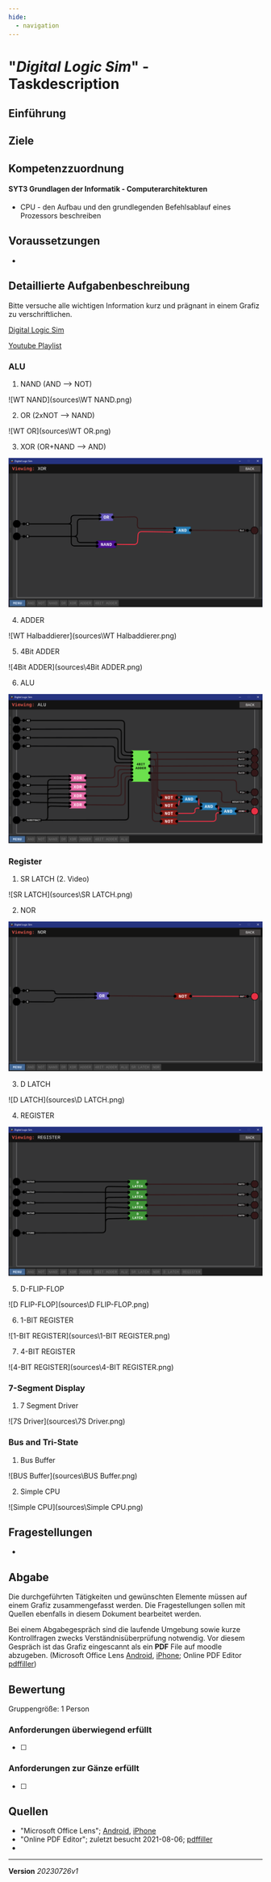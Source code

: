 ```yaml
---
hide:
  - navigation
---
```


# "*Digital Logic Sim*" - Taskdescription

## Einführung



## Ziele




## Kompetenzzuordnung

#### SYT3 Grundlagen der Informatik - Computerarchitekturen

* CPU - den Aufbau und den grundlegenden Befehlsablauf eines Prozessors beschreiben

## Voraussetzungen

* 

## Detaillierte Aufgabenbeschreibung

Bitte versuche alle wichtigen Information kurz und prägnant in einem Grafiz zu verschriftlichen.

[Digital Logic Sim](https://sebastian.itch.io/digital-logic-sim)

[Youtube Playlist](https://www.youtube.com/playlist?list=PLFt_AvWsXl0dPhqVsKt1Ni_46ARyiCGSq)

### ALU

1. NAND (AND --> NOT)

![WT NAND](sources\WT NAND.png)

2. OR (2xNOT --> NAND)

![WT OR](sources\WT OR.png)

3. XOR (OR+NAND --> AND)

![XOR](sources\XOR.png)



4. ADDER

![WT Halbaddierer](sources\WT Halbaddierer.png)

5. 4Bit ADDER

![4Bit ADDER](sources\4Bit ADDER.png)

6. ALU

![ALU](sources\ALU.png)

### Register

1. SR LATCH (2. Video)

![SR LATCH](sources\SR LATCH.png)

2. NOR

![NOR](sources\NOR.png)

3. D LATCH

![D LATCH](sources\D LATCH.png)

4. REGISTER

![REGISTER](sources\REGISTER.png)

5. D-FLIP-FLOP

![D FLIP-FLOP](sources\D FLIP-FLOP.png)

6. 1-BIT REGISTER

![1-BIT REGISTER](sources\1-BIT REGISTER.png)

7. 4-BIT REGISTER

![4-BIT REGISTER](sources\4-BIT REGISTER.png)

### 7-Segment Display

1. 7 Segment Driver

![7S Driver](sources\7S Driver.png)

### Bus and Tri-State

1. Bus Buffer

![BUS Buffer](sources\BUS Buffer.png)

2. Simple CPU

![Simple CPU](sources\Simple CPU.png)


## Fragestellungen

* 

## Abgabe

Die durchgeführten Tätigkeiten und gewünschten Elemente müssen auf einem Grafiz zusammengefasst werden. Die Fragestellungen sollen mit Quellen ebenfalls in diesem Dokument bearbeitet werden.

Bei einem Abgabegespräch sind die laufende Umgebung sowie kurze Kontrollfragen zwecks Verständnisüberprüfung notwendig. Vor diesem Gespräch ist das Grafiz eingescannt als ein **PDF** File auf moodle abzugeben. (Microsoft Office Lens [Android](https://play.google.com/store/apps/details?id=com.microsoft.office.officelens&hl=de_AT&gl=US), [iPhone](https://apps.apple.com/at/app/microsoft-office-lens-pdf-scan/id975925059); Online PDF Editor [pdffiller](https://www.pdffiller.com/de/))

## Bewertung

Gruppengröße: 1 Person

### Anforderungen **überwiegend erfüllt**

- [ ] 

### Anforderungen **zur Gänze erfüllt**

- [ ] 

## Quellen

* "Microsoft Office Lens";  [Android](https://play.google.com/store/apps/details?id=com.microsoft.office.officelens&hl=de_AT&gl=US), [iPhone](https://apps.apple.com/at/app/microsoft-office-lens-pdf-scan/id975925059)
* "Online PDF Editor"; zuletzt besucht 2021-08-06; [pdffiller](https://www.pdffiller.com/de/)
* 

---

**Version**  *20230726v1*
